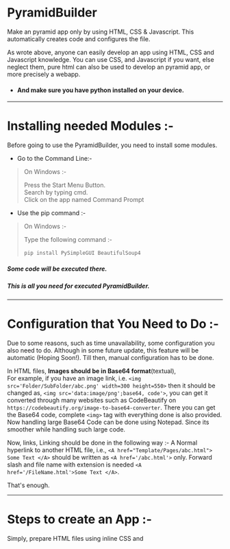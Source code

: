 # PyramidBuilder
Make an pyramid app only by using HTML, CSS &amp; Javascript. This automatically creates code and configures the file.

As wrote above, anyone can easily develop an app using HTML, CSS and Javascript knowledge. You can use CSS, and Javascript if you want, else neglect them, pure html can also be used to develop an pyramid app, or more precisely a webapp.

- #### And make sure you have python installed on your device.

------------

# Installing needed Modules :-
Before going to use the PyramidBuilder, you need to install some modules.
- Go to the Command Line:-  
>On Windows :-  
>  
>Press the Start Menu Button.  
>Search by typing cmd.  
>Click on the app named Command Prompt


- Use the pip command :-
>On Windows :-  
>  
>Type the following command :-  
>```cmd
>pip install PySimpleGUI BeautifulSoup4
>```

##### Some code will be executed there.
##### This is all you need for executed PyramidBuilder.

------------

# Configuration that You Need to Do :-
Due to some reasons, such as time unavailability, some configuration you also need to do.
Although in some future update, this feature will be automatic (Hoping Soon!).
Till then, manual configuration has to be done.
  
In HTML files, **Images should be in Base64 format**(textual),  
For example, if you have an image link, i.e. `<img src='Folder/SubFolder/abc.png' width=300 height=550>` then it should be changed as, `<img src='data:image/png';base64, code'>`, you can get it converted through many websites such as  CodeBeautify on `https://codebeautify.org/image-to-base64-converter`.
There you can get the Base64 code, complete `<img>` tag with everything done is also provided.
Now handling large Base64 Code can be done using Notepad. Since its smoother while handling such large code.

Now, links,
Linking should be done in the following way :-
A Normal hyperlink to another HTML file, i.e., `<A href="Template/Pages/abc.html"> Some Text </A>` should be written as `<A href='/abc.html'>` only.
Forward slash and file name with extension is needed `<A href='/FileName.html'>Some Text </A>`.

That's enough.

------------

# Steps to create an App :-
Simply, prepare HTML files using inline CSS and <script> tag for Javascript on the same HTML file. Multiple files can be used but individual CSS and Javascript for them should be in the same file in which you have HTML.

- #### You have to download the PyramidBuilder.py file from this repository. Though repository may be a big word, simply download the file from the main branch.(above 👆)
- #### Then,  the only think you to do is to double-click on it and further the program is self explanatory. It's a GUI based program, so you  don't have to worry about learning to code.

# A Tutorial:
#### On the Starting screen you will see :-
<p align="center">
  <img src="ReadmeStaticContent/Screen1.png"><br>  
  Starting Screen.
</p>
